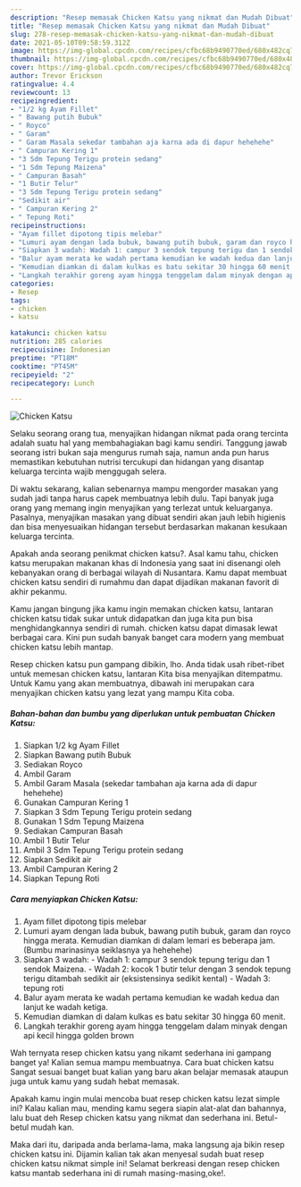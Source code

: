 ```yaml
---
description: "Resep memasak Chicken Katsu yang nikmat dan Mudah Dibuat"
title: "Resep memasak Chicken Katsu yang nikmat dan Mudah Dibuat"
slug: 278-resep-memasak-chicken-katsu-yang-nikmat-dan-mudah-dibuat
date: 2021-05-10T09:58:59.312Z
image: https://img-global.cpcdn.com/recipes/cfbc68b9490770ed/680x482cq70/chicken-katsu-foto-resep-utama.jpg
thumbnail: https://img-global.cpcdn.com/recipes/cfbc68b9490770ed/680x482cq70/chicken-katsu-foto-resep-utama.jpg
cover: https://img-global.cpcdn.com/recipes/cfbc68b9490770ed/680x482cq70/chicken-katsu-foto-resep-utama.jpg
author: Trevor Erickson
ratingvalue: 4.4
reviewcount: 13
recipeingredient:
- "1/2 kg Ayam Fillet"
- " Bawang putih Bubuk"
- " Royco"
- " Garam"
- " Garam Masala sekedar tambahan aja karna ada di dapur hehehehe"
- " Campuran Kering 1"
- "3 Sdm Tepung Terigu protein sedang"
- "1 Sdm Tepung Maizena"
- " Campuran Basah"
- "1 Butir Telur"
- "3 Sdm Tepung Terigu protein sedang"
- "Sedikit air"
- " Campuran Kering 2"
- " Tepung Roti"
recipeinstructions:
- "Ayam fillet dipotong tipis melebar"
- "Lumuri ayam dengan lada bubuk, bawang putih bubuk, garam dan royco hingga merata. Kemudian diamkan di dalam lemari es beberapa jam. (Bumbu marinasinya seiklasnya ya hehehehe)"
- "Siapkan 3 wadah: Wadah 1: campur 3 sendok tepung terigu dan 1 sendok Maizena. Wadah 2: kocok 1 butir telur dengan 3 sendok tepung terigu ditambah sedikit air (eksistensinya sedikit kental) Wadah 3: tepung roti"
- "Balur ayam merata ke wadah pertama kemudian ke wadah kedua dan lanjut ke wadah ketiga."
- "Kemudian diamkan di dalam kulkas es batu sekitar 30 hingga 60 menit."
- "Langkah terakhir goreng ayam hingga tenggelam dalam minyak dengan api kecil hingga golden brown"
categories:
- Resep
tags:
- chicken
- katsu

katakunci: chicken katsu 
nutrition: 285 calories
recipecuisine: Indonesian
preptime: "PT18M"
cooktime: "PT45M"
recipeyield: "2"
recipecategory: Lunch

---
```



![Chicken Katsu](https://img-global.cpcdn.com/recipes/cfbc68b9490770ed/680x482cq70/chicken-katsu-foto-resep-utama.jpg)

Selaku seorang orang tua, menyajikan hidangan nikmat pada orang tercinta adalah suatu hal yang membahagiakan bagi kamu sendiri. Tanggung jawab seorang istri bukan saja mengurus rumah saja, namun anda pun harus memastikan kebutuhan nutrisi tercukupi dan hidangan yang disantap keluarga tercinta wajib menggugah selera.

Di waktu  sekarang, kalian sebenarnya mampu mengorder masakan yang sudah jadi tanpa harus capek membuatnya lebih dulu. Tapi banyak juga orang yang memang ingin menyajikan yang terlezat untuk keluarganya. Pasalnya, menyajikan masakan yang dibuat sendiri akan jauh lebih higienis dan bisa menyesuaikan hidangan tersebut berdasarkan makanan kesukaan keluarga tercinta. 



Apakah anda seorang penikmat chicken katsu?. Asal kamu tahu, chicken katsu merupakan makanan khas di Indonesia yang saat ini disenangi oleh kebanyakan orang di berbagai wilayah di Nusantara. Kamu dapat membuat chicken katsu sendiri di rumahmu dan dapat dijadikan makanan favorit di akhir pekanmu.

Kamu jangan bingung jika kamu ingin memakan chicken katsu, lantaran chicken katsu tidak sukar untuk didapatkan dan juga kita pun bisa menghidangkannya sendiri di rumah. chicken katsu dapat dimasak lewat berbagai cara. Kini pun sudah banyak banget cara modern yang membuat chicken katsu lebih mantap.

Resep chicken katsu pun gampang dibikin, lho. Anda tidak usah ribet-ribet untuk memesan chicken katsu, lantaran Kita bisa menyajikan ditempatmu. Untuk Kamu yang akan membuatnya, dibawah ini merupakan cara menyajikan chicken katsu yang lezat yang mampu Kita coba.

<!--inarticleads1-->

##### Bahan-bahan dan bumbu yang diperlukan untuk pembuatan Chicken Katsu:

1. Siapkan 1/2 kg Ayam Fillet
1. Siapkan  Bawang putih Bubuk
1. Sediakan  Royco
1. Ambil  Garam
1. Ambil  Garam Masala (sekedar tambahan aja karna ada di dapur hehehehe)
1. Gunakan  Campuran Kering 1
1. Siapkan 3 Sdm Tepung Terigu protein sedang
1. Gunakan 1 Sdm Tepung Maizena
1. Sediakan  Campuran Basah
1. Ambil 1 Butir Telur
1. Ambil 3 Sdm Tepung Terigu protein sedang
1. Siapkan Sedikit air
1. Ambil  Campuran Kering 2
1. Siapkan  Tepung Roti




<!--inarticleads2-->

##### Cara menyiapkan Chicken Katsu:

1. Ayam fillet dipotong tipis melebar
1. Lumuri ayam dengan lada bubuk, bawang putih bubuk, garam dan royco hingga merata. Kemudian diamkan di dalam lemari es beberapa jam. (Bumbu marinasinya seiklasnya ya hehehehe)
1. Siapkan 3 wadah: - Wadah 1: campur 3 sendok tepung terigu dan 1 sendok Maizena. - Wadah 2: kocok 1 butir telur dengan 3 sendok tepung terigu ditambah sedikit air (eksistensinya sedikit kental) - Wadah 3: tepung roti
1. Balur ayam merata ke wadah pertama kemudian ke wadah kedua dan lanjut ke wadah ketiga.
1. Kemudian diamkan di dalam kulkas es batu sekitar 30 hingga 60 menit.
1. Langkah terakhir goreng ayam hingga tenggelam dalam minyak dengan api kecil hingga golden brown




Wah ternyata resep chicken katsu yang nikamt sederhana ini gampang banget ya! Kalian semua mampu membuatnya. Cara buat chicken katsu Sangat sesuai banget buat kalian yang baru akan belajar memasak ataupun juga untuk kamu yang sudah hebat memasak.

Apakah kamu ingin mulai mencoba buat resep chicken katsu lezat simple ini? Kalau kalian mau, mending kamu segera siapin alat-alat dan bahannya, lalu buat deh Resep chicken katsu yang nikmat dan sederhana ini. Betul-betul mudah kan. 

Maka dari itu, daripada anda berlama-lama, maka langsung aja bikin resep chicken katsu ini. Dijamin kalian tak akan menyesal sudah buat resep chicken katsu nikmat simple ini! Selamat berkreasi dengan resep chicken katsu mantab sederhana ini di rumah masing-masing,oke!.

